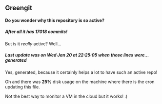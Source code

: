 ## Greengit

#### Do you wonder why this repository is so active?

##### After all it has 17018 commits!

But is it *really* active? Well...

##### Last update was on Wed Jan 20 at 22:25:05 when those lines were... generated

Yes, generated, because it certainly helps a lot to have such an active repo!

Oh and there was **25%** disk usage on the machine
where there is the cron updating this file.

Not the best way to monitor a VM in the cloud but it works! :)
